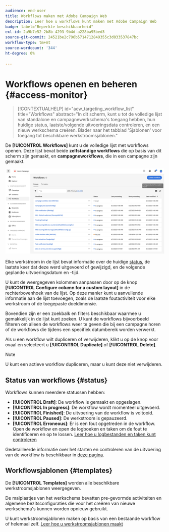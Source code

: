 ```yaml
---
audience: end-user
title: Workflows maken met Adobe Campaign Web
description: Leer hoe u workflows kunt maken met Adobe Campaign Web
badge: label="Beperkte beschikbaarheid"
exl-id: 2a9b7e52-2b8b-4293-9b4d-a228ba95bed3
source-git-commit: 24521be2c796b5714712849355c3d033537847bc
workflow-type: tm+mt
source-wordcount: '344'
ht-degree: 0%

---
```


# Workflows openen en beheren {#access-monitor}

>[!CONTEXTUALHELP]
>id="acw_targeting_workflow_list"
>title="Workflows"
>abstract="In dit scherm, kunt u tot de volledige lijst van standalone en campagnewerkschema&#39;s toegang hebben, hun huidige status, laatste/volgende uitvoeringsdata controleren, en een nieuw werkschema creëren. Blader naar het tabblad &#39;Sjablonen&#39; voor toegang tot beschikbare werkstroomsjablonen."

De **[!UICONTROL Workflows]** kunt u de volledige lijst met workflows openen. Deze lijst bevat beide **zelfstandige workflows** die op basis van dit scherm zijn gemaakt, en **campagneworkflows**, die in een campagne zijn gemaakt.

![](assets/workflow-list.png)

Elke werkstroom in de lijst bevat informatie over de huidige [status](#status), de laatste keer dat deze werd uitgevoerd of gewijzigd, en de volgende geplande uitvoeringsdatum en -tijd.

U kunt de weergegeven kolommen aanpassen door op de knop **[!UICONTROL Configure column for a custom layout]** in de rechterbovenhoek van de lijst. Op deze manier kunt u aanvullende informatie aan de lijst toevoegen, zoals de laatste foutactiviteit voor elke werkstroom of de toegepaste doeldimensie.

Bovendien zijn er een zoekbalk en filters beschikbaar waarmee u gemakkelijk in de lijst kunt zoeken. U kunt de workflows bijvoorbeeld filteren om alleen de workflows weer te geven die bij een campagne horen of de workflows die tijdens een specifiek datumbereik worden verwerkt.

Als u een workflow wilt dupliceren of verwijderen, klikt u op de knop voor ovaal en selecteert u **[!UICONTROL Duplicate]** of **[!UICONTROL Delete]**.

>[!NOTE]
>
>U kunt een actieve workflow dupliceren, maar u kunt deze niet verwijderen.

## Status van workflows {#status}

Workflows kunnen meerdere statussen hebben:

* **[!UICONTROL Draft]**: De workflow is gemaakt en opgeslagen.
* **[!UICONTROL In progress]**: De workflow wordt momenteel uitgevoerd.
* **[!UICONTROL Finished]**: De uitvoering van de workflow is voltooid.
* **[!UICONTROL Paused]**: De werkstroom is gepauzeerd.
* **[!UICONTROL Erroneous]**: Er is een fout opgetreden in de workflow. Open de workflow en open de logboeken en taken om de fout te identificeren en op te lossen. [Leer hoe u logbestanden en taken kunt controleren](start-monitor-workflows.md#logs-tasks)

Gedetailleerde informatie over het starten en controleren van de uitvoering van de workflow is beschikbaar in [deze pagina](start-monitor-workflows.md).

## Workflowsjablonen {#templates}

De **[!UICONTROL Templates]** worden alle beschikbare werkstroomsjablonen weergegeven.

De malplaatjes van het werkschema bevatten pre-gevormde activiteiten en algemene bezitsconfiguraties die voor het creëren van nieuwe werkschema&#39;s kunnen worden opnieuw gebruikt.

U kunt werkstroomsjablonen maken op basis van een bestaande workflow of helemaal zelf. [Leer hoe u werkstroomsjablonen maakt](create-workflow.md#workflow-templates)
